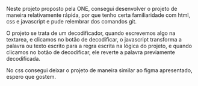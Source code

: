Neste projeto proposto pela ONE, consegui desenvolver o projeto de maneira relativamente rápida, por que tenho certa familiaridade com html, css e javascript e pude relembrar dos comandos git.

O projeto se trata de um decodificador, quando escrevemos algo na textarea, e clicamos no botão de decodificar, o javascript transforma a palavra ou texto escrito para a regra escrita na lógica do projeto, e quando clicamos no botão de decodificar, ele reverte a palavra previamente decodificada.

No css consegui deixar o projeto de maneira similar ao figma apresentado, espero que gostem.